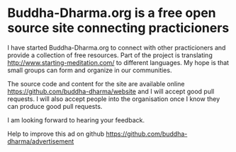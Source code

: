 # Buddha-Dharma.org is a free open source site connecting practicioners
I have started Buddha-Dharma.org to connect with other practicioners and provide a collection of free resources.
Part of the project is translating http://www.starting-meditation.com/ to different languages.
My hope is that small groups can form and organize in our communities.

The source code and content for the site are available online https://github.com/buddha-dharma/website and I will
accept good pull requests. I will also accept people into the organisation once I know they can produce good pull requests.

I am looking forward to hearing your feedback.

Help to improve this ad on github https://github.com/buddha-dharma/advertisement
